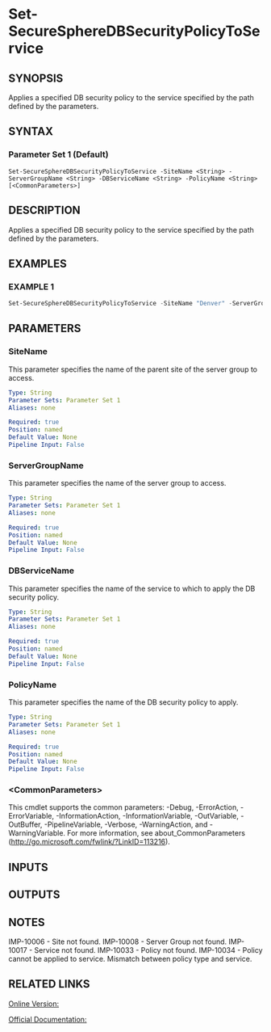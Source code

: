 ﻿# Set-SecureSphereDBSecurityPolicyToService

## SYNOPSIS
Applies a specified DB security policy to the service specified by the path defined by the parameters.

## SYNTAX

### Parameter Set 1 (Default)
```
Set-SecureSphereDBSecurityPolicyToService -SiteName <String> -ServerGroupName <String> -DBServiceName <String> -PolicyName <String> [<CommonParameters>]
```

## DESCRIPTION
Applies a specified DB security policy to the service specified by the path defined by the parameters.

## EXAMPLES

### EXAMPLE 1

```powershell
Set-SecureSphereDBSecurityPolicyToService -SiteName "Denver" -ServerGroupName "HR-Prod" -DBServiceName "Payroll-Oracle9" -PolicyName "Oracle - Attempt to Execute Database Export"
```

## PARAMETERS

### SiteName
This parameter specifies the name of the parent site of the server group to access.

```yaml
Type: String
Parameter Sets: Parameter Set 1
Aliases: none

Required: true
Position: named
Default Value: None
Pipeline Input: False
```

### ServerGroupName
This parameter specifies the name of the server group to access.

```yaml
Type: String
Parameter Sets: Parameter Set 1
Aliases: none

Required: true
Position: named
Default Value: None
Pipeline Input: False
```

### DBServiceName
This parameter specifies the name of the service to which to apply the DB security policy.

```yaml
Type: String
Parameter Sets: Parameter Set 1
Aliases: none

Required: true
Position: named
Default Value: None
Pipeline Input: False
```

### PolicyName
This parameter specifies the name of the DB security policy to apply.

```yaml
Type: String
Parameter Sets: Parameter Set 1
Aliases: none

Required: true
Position: named
Default Value: None
Pipeline Input: False
```

### \<CommonParameters\>
This cmdlet supports the common parameters: -Debug, -ErrorAction, -ErrorVariable, -InformationAction, -InformationVariable, -OutVariable, -OutBuffer, -PipelineVariable, -Verbose, -WarningAction, and -WarningVariable. For more information, see about_CommonParameters (http://go.microsoft.com/fwlink/?LinkID=113216).

## INPUTS

## OUTPUTS

## NOTES

IMP-10006 - Site not found.
IMP-10008 - Server Group not found.
IMP-10017 - Service not found.
IMP-10033 - Policy not found.
IMP-10034 - Policy cannot be applied to service. Mismatch between policy type and service.

## RELATED LINKS

[Online Version:](https://github.com/akshinmustafayev/SecureSpherePS/tree/master/Documentation)

[Official Documentation:](https://docs.imperva.com/bundle/v13.6-api-reference-guide/page/61680.htm)



